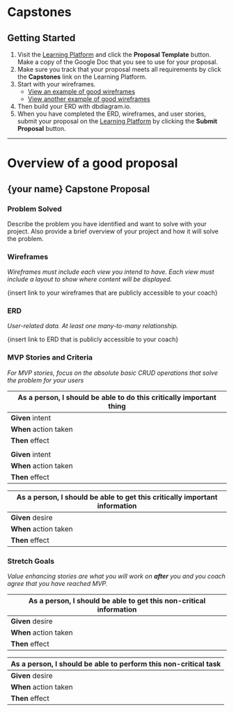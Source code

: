 # Capstones

## Getting Started

1. Visit the [Learning Platform](https://learning.nss.team/) and click the **Proposal Template** button. Make a copy of the Google Doc that you see to use for your proposal.
2. Make sure you track that your proposal meets all requirements by click the **Capstones** link on the Learning Platform.
3. Start with your wireframes.
   * [View an example of good wireframes](./images/capstone-wireframe-example.png)
   * [View another example of good wireframes](./images/wireframe-example-001.png)
4. Then build your ERD with dbdiagram.io.
5. When you have completed the ERD, wireframes, and user stories, submit your proposal on the [Learning Platform](https://learning.nss.team/) by clicking the **Submit Proposal** button.

---

# Overview of a good proposal

## {your name} Capstone Proposal

### Problem Solved

Describe the problem you have identified and want to solve with your project. Also provide a brief overview of your project and how it will solve the problem.

### Wireframes

_Wireframes must include each view you intend to have. Each view must include a layout to show where content will be displayed._

{insert link to your wireframes that are publicly accessible to your coach}

### ERD

_User-related data. At least one many-to-many relationship._

{insert link to ERD that is publicly accessible to your coach}

### MVP Stories and Criteria

_For MVP stories, focus on the absolute basic CRUD operations that solve the problem for your users_

| As a person, I should be able to do this critically important thing  |
| --- |
| **Given** intent |
| **When** action taken |
| **Then** effect |
|   |
| **Given** intent |
| **When** action taken |
| **Then** effect |

| As a person, I should be able to get this critically important information  |
| --- |
| **Given** desire |
| **When** action taken |
| **Then** effect |

### Stretch Goals

_Value enhancing stories are what you will work on **after** you and you coach agree that you have reached MVP._

| As a person, I should be able to get this non-critical information  |
| --- |
| **Given** desire |
| **When** action taken |
| **Then** effect |

| As a person, I should be able to perform this non-critical task  |
| --- |
| **Given** desire |
| **When** action taken |
| **Then** effect |

